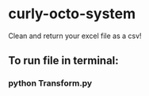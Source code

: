 # curly-octo-system

Clean and return your excel file as a csv!


## To run file in terminal: 
### python Transform.py
